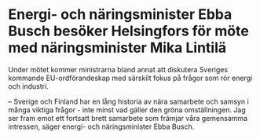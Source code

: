 # Energi- och näringsminister Ebba Busch besöker Helsingfors för möte med näringsminister Mika Lintilä

Under mötet kommer ministrarna bland annat att diskutera Sveriges kommande EU\-ordförandeskap med särskilt fokus på frågor som rör energi och industri.

– Sverige och Finland har en lång historia av nära samarbete och samsyn i många viktiga frågor \- inte minst vad gäller den gröna omställningen. Jag ser fram emot ett fortsatt brett samarbete som främjar våra gemensamma intressen, säger energi\- och näringsminister Ebba Busch.
